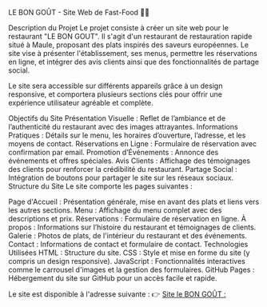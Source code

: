 
LE BON GOÛT - Site Web de Fast-Food 🍔🍟

Description du Projet
Le projet consiste à créer un site web pour le restaurant "LE BON GOUT". Il s'agit d'un restaurant de restauration rapide situé à Maule, proposant des plats inspirés des saveurs européennes. Le site vise à présenter l'établissement, ses menus, permettre les réservations en ligne, et intégrer des avis clients ainsi que des fonctionnalités de partage social.

Le site sera accessible sur différents appareils grâce à un design responsive, et comportera plusieurs sections clés pour offrir une expérience utilisateur agréable et complète.

Objectifs du Site
Présentation Visuelle : Reflet de l’ambiance et de l’authenticité du restaurant avec des images attrayantes.
Informations Pratiques : Détails sur le menu, les horaires d’ouverture, l’adresse, et les moyens de contact.
Réservations en Ligne : Formulaire de réservation avec confirmation par email.
Promotion d’Événements : Annonce des événements et offres spéciales.
Avis Clients : Affichage des témoignages des clients pour renforcer la crédibilité du restaurant.
Partage Social : Intégration de boutons pour partager le site sur les réseaux sociaux.
Structure du Site
Le site comporte les pages suivantes :

Page d'Accueil : Présentation générale, mise en avant des plats et liens vers les autres sections.
Menu : Affichage du menu complet avec des descriptions et prix.
Réservations : Formulaire de réservation en ligne.
À propos : Informations sur l’histoire du restaurant et témoignages de clients.
Galerie : Photos de plats, de l'intérieur du restaurant et des événements.
Contact : Informations de contact et formulaire de contact.
Technologies Utilisées
HTML : Structure du site.
CSS : Style et mise en forme du site (y compris un design responsive).
JavaScript : Fonctionnalités interactives comme le carrousel d'images et la gestion des formulaires.
GitHub Pages : Hébergement du site sur GitHub pour un accès facile et rapide.


Le site est disponible à l'adresse suivante :
👉 [Site le BON GOÛT : ](https://safidial.github.io/Projet-site-web-d-un-fast-food-/)

